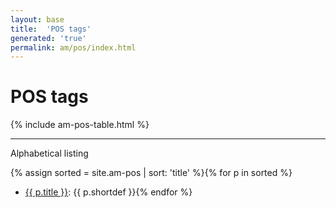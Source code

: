 ```yaml
---
layout: base
title:  'POS tags'
generated: 'true'
permalink: am/pos/index.html
---
```


# POS tags

{% include am-pos-table.html %}

----------

Alphabetical listing

{% assign sorted = site.am-pos | sort: 'title' %}{% for p in sorted %}
* [{{ p.title }}](): {{ p.shortdef }}{% endfor %}
